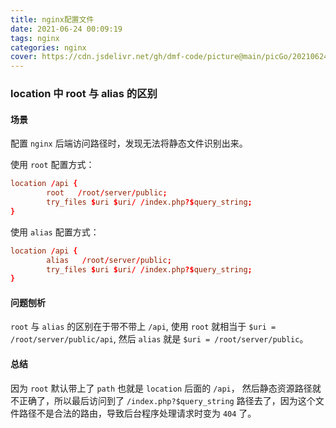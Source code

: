 ```yaml
---
title: nginx配置文件
date: 2021-06-24 00:09:19
tags: nginx
categories: nginx
cover: https://cdn.jsdelivr.net/gh/dmf-code/picture@main/picGo/20210624001106.png
---
```


### location 中 root 与 alias 的区别

#### 场景

配置 `nginx` 后端访问路径时，发现无法将静态文件识别出来。

使用 `root` 配置方式：

```conf
location /api {
	    root   /root/server/public;
	    try_files $uri $uri/ /index.php?$query_string;
}
```

使用 `alias` 配置方式：

```conf
location /api {
	    alias   /root/server/public;
	    try_files $uri $uri/ /index.php?$query_string;
}
```

#### 问题刨析

`root` 与 `alias` 的区别在于带不带上 `/api`, 使用 `root` 就相当于 `$uri = /root/server/public/api`, 然后 `alias` 就是 `$uri = /root/server/public`。

#### 总结

因为 `root` 默认带上了 `path` 也就是 `location` 后面的 `/api`， 然后静态资源路径就不正确了，所以最后访问到了 `/index.php?$query_string` 路径去了，因为这个文件路径不是合法的路由，导致后台程序处理请求时变为 `404` 了。

